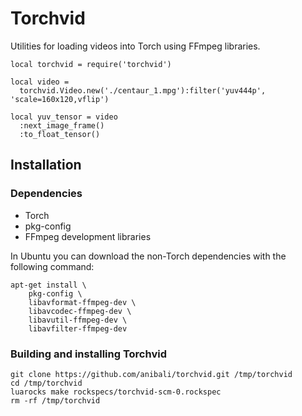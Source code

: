 # Torchvid

Utilities for loading videos into Torch using FFmpeg libraries.

    local torchvid = require('torchvid')

    local video =
      torchvid.Video.new('./centaur_1.mpg'):filter('yuv444p', 'scale=160x120,vflip')

    local yuv_tensor = video
      :next_image_frame()
      :to_float_tensor()

## Installation

### Dependencies

* Torch
* pkg-config
* FFmpeg development libraries

In Ubuntu you can download the non-Torch dependencies with the following
command:

    apt-get install \
        pkg-config \
        libavformat-ffmpeg-dev \
        libavcodec-ffmpeg-dev \
        libavutil-ffmpeg-dev \
        libavfilter-ffmpeg-dev

### Building and installing Torchvid

    git clone https://github.com/anibali/torchvid.git /tmp/torchvid
    cd /tmp/torchvid
    luarocks make rockspecs/torchvid-scm-0.rockspec
    rm -rf /tmp/torchvid
